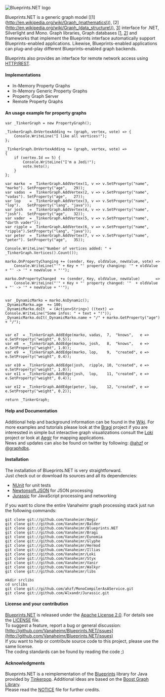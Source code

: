 ![Blueprints.NET logo](/Vanaheimr/blueprints.NET/raw/master/logo.png)

Blueprints.NET is a generic graph model [[1](http://en.wikipedia.org/wiki/Graph_(mathematics\)), 
[2](http://en.wikipedia.org/wiki/Graph_(data_structure\)), [3](http://en.wikipedia.org/wiki/Graph_theory)] 
interface for .NET, Silverlight and Mono. Graph libraries, Graph databases 
[[1](http://en.wikipedia.org/wiki/Graph_database), [2](http://www.graph-database.org)] and frameworks 
that implement the Blueprints interface automatically support Blueprints-enabled applications. Likewise, 
Blueprints-enabled applications can plug-and-play different Blueprints-enabled graph backends.

Blueprints also provides an interface for remote network access using [HTTP/REST](http://en.wikipedia.org/wiki/Representational_State_Transfer).

#### Implementations

* In-Memory Property Graphs
* In-Memory Generic Property Graphs
* Property Graph Server
* Remote Property Graphs

#### An usage example for property graphs

    var _TinkerGraph = new PropertyGraph();

    _TinkerGraph.OnVertexAdding += (graph, vertex, vote) => {
        Console.WriteLine("I like all vertices!");
    };

    _TinkerGraph.OnVertexAdding += (graph, vertex, vote) =>
    {
        if (vertex.Id == 5) {
            Console.WriteLine("I'm a Jedi!");
            vote.Veto();
        }
    };

    var marko  = _TinkerGraph.AddVertex(1, v => v.SetProperty("name", "marko"). SetProperty("age",   29));
    var vadas  = _TinkerGraph.AddVertex(2, v => v.SetProperty("name", "vadas"). SetProperty("age",   27));
    var lop    = _TinkerGraph.AddVertex(3, v => v.SetProperty("name", "lop").   SetProperty("lang", "java"));
    var josh   = _TinkerGraph.AddVertex(4, v => v.SetProperty("name", "josh").  SetProperty("age",   32));
    var vader  = _TinkerGraph.AddVertex(5, v => v.SetProperty("name", "darth vader"));
    var ripple = _TinkerGraph.AddVertex(6, v => v.SetProperty("name", "ripple").SetProperty("lang", "java"));
    var peter  = _TinkerGraph.AddVertex(7, v => v.SetProperty("name", "peter"). SetProperty("age",   35));

    Console.WriteLine("Number of vertices added: " + _TinkerGraph.Vertices().Count());

    marko.OnPropertyChanging += (sender, Key, oldValue, newValue, vote) =>
        Console.WriteLine("'" + Key + "' property changing: '" + oldValue + "' -> '" + newValue + "'");

    marko.OnPropertyChanged  += (sender, Key, oldValue, newValue)       =>
        Console.WriteLine("'" + Key + "' property changed: '"  + oldValue + "' -> '" + newValue + "'");


    var _DynamicMarko = marko.AsDynamic();
    _DynamicMarko.age  += 100;
    _DynamicMarko.doIt  = (Action<String>) ((text) => Console.WriteLine("Some infos: " + text + "!"));
    _DynamicMarko.doIt(_DynamicMarko.name + "/" + marko.GetProperty("age") + "/");


    var e7  = _TinkerGraph.AddEdge(marko, vadas,  7,  "knows",   e => e.SetProperty("weight", 0.5));
    var e8  = _TinkerGraph.AddEdge(marko, josh,   8,  "knows",   e => e.SetProperty("weight", 1.0));
    var e9  = _TinkerGraph.AddEdge(marko, lop,    9,  "created", e => e.SetProperty("weight", 0.4));

    var e10 = _TinkerGraph.AddEdge(josh,  ripple, 10, "created", e => e.SetProperty("weight", 1.0));
    var e11 = _TinkerGraph.AddEdge(josh,  lop,    11, "created", e => e.SetProperty("weight", 0.4));

    var e12 = _TinkerGraph.AddEdge(peter, lop,    12, "created", e => e.SetProperty("weight", 0.2));

    return _TinkerGraph;


#### Help and Documentation

Additional help and background information can be found in the [Wiki](http://github.com/Vanaheimr/Blueprints.NET/wiki).
For more examples and tutorials please look at the [Bragi](http://github.com/Vanaheimr/Bragi) project if you are interessted
in simple but interactive graph visualizations consult the [Loki](http://github.com/Vanaheimr/Loki) project or look at [Aegir](http://github.com/Vanaheimr/Aegir) for mapping applications.    
News and updates can also be found on twitter by following: [@ahzf](http://www.twitter.com/ahzf) or [@graphdbs](http://www.twitter.com/graphdbs).

#### Installation

The installation of Blueprints.NET is very straightforward.    
Just check out or download its sources and all its dependencies:

- [NUnit](http://www.nunit.org/) for unit tests
- [Newtonsoft.JSON](http://github.com/JamesNK/Newtonsoft.Json) for JSON processing
- [Jurassic](http://github.com/Alxandr/Jurassic) for JavaScript processing and networking

if you want to clone the entire Vanaheimr graph processing stack just run the following commands:

    git clone git://github.com/Vanaheimr/Aegir
    git clone git://github.com/Vanaheimr/Balder
    git clone git://github.com/Vanaheimr/Blueprints.NET
    git clone git://github.com/Vanaheimr/Bragi
    git clone git://github.com/Vanaheimr/Eunomia
    git clone git://github.com/Vanaheimr/Glyphe
    git clone git://github.com/Vanaheimr/Hermod
    git clone git://github.com/Vanaheimr/Illias
    git clone git://github.com/Vanaheimr/Loki
    git clone git://github.com/Vanaheimr/Styx
    git clone git://github.com/Vanaheimr/Vanir
    git clone git://github.com/Vanaheimr/Walkyr
    git clone git://github.com/Vanaheimr/libs
        
    mkdir srclibs
    cd srclibs
    git clone git://github.com/ahzf/MonoCompilerAsAService.git
    git clone git://github.com/Alxandr/Jurassic.git

#### License and your contribution

[Blueprints.NET](http://github.com/ahzf/blueprints.NET) is released under the [Apache License 2.0](http://www.apache.org/licenses/LICENSE-2.0). For details see the [LICENSE](/Vanaheimr/Blueprints.NET/blob/master/LICENSE) file.    
To suggest a feature, report a bug or general discussion: [http://github.com/Vanaheimr/Blueprints.NET/issues](http://github.com/Vanaheimr/Blueprints.NET/issues)    
If you want to help or contribute source code to this project, please use the same license.   
The coding standards can be found by reading the code ;)

#### Acknowledgments

Blueprints.NET is a reimplementation of the [Blueprints](http://github.com/tinkerpop/blueprints) library for Java
provided by [Tinkerpop](http://tinkerpop.com). Additional ideas are based on the [Boost Graph Library](http://www.boost.org/doc/libs/1_47_0/libs/graph/doc/index.html).    
Please read the [NOTICE](/Vanaheimr/Blueprints.NET/blob/master/NOTICE) file for further credits.
